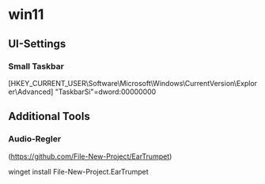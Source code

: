 # win11

## UI-Settings

### Small Taskbar

[HKEY_CURRENT_USER\Software\Microsoft\Windows\CurrentVersion\Explorer\Advanced]
"TaskbarSi"=dword:00000000

## Additional Tools 
### Audio-Regler
(https://github.com/File-New-Project/EarTrumpet)

  winget install File-New-Project.EarTrumpet
